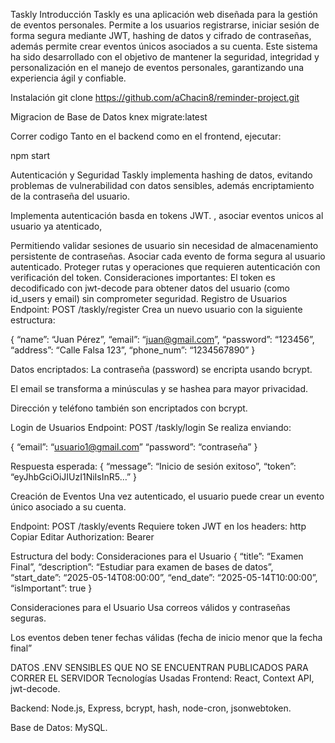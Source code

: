 Taskly
Introducción
Taskly es una aplicación web diseñada para la gestión de eventos personales. Permite a los usuarios registrarse, iniciar sesión de forma segura mediante JWT, hashing de datos y cifrado de contraseñas, además permite crear eventos únicos asociados a su cuenta. Este sistema ha sido desarrollado con el objetivo de mantener la seguridad, integridad y personalización en el manejo de eventos personales, garantizando una experiencia ágil y confiable.

Instalación
git clone https://github.com/aChacin8/reminder-project.git

Migracion de Base de Datos
knex migrate:latest

Correr codigo
Tanto en el backend como en el frontend, ejecutar:

npm start

Autenticación y Seguridad
Taskly implementa hashing de datos, evitando problemas de vulnerabilidad con datos sensibles, además encriptamiento de la contraseña del usuario.

Implementa autenticación basda en tokens JWT. , asociar eventos unicos al usuario ya atenticado,

Permitiendo validar sesiones de usuario sin necesidad de almacenamiento persistente de contraseñas.
Asociar cada evento de forma segura al usuario autenticado.
Proteger rutas y operaciones que requieren autenticación con verificación del token.
Consideraciones importantes:
El token es decodificado con jwt-decode para obtener datos del usuario (como id_users y email) sin comprometer seguridad.
Registro de Usuarios
Endpoint: POST /taskly/register
Crea un nuevo usuario con la siguiente estructura:

{
“name”: “Juan Pérez”,
“email”: “juan@gmail.com”,
“password”: “123456”,
“address”: “Calle Falsa 123”,
“phone_num”: “1234567890”
}

Datos encriptados:
La contraseña (password) se encripta usando bcrypt.

El email se transforma a minúsculas y se hashea para mayor privacidad.

Dirección y teléfono también son encriptados con bcrypt.

Login de Usuarios
Endpoint: POST /taskly/login
Se realiza enviando:

{
“email”: “usuario1@gmail.com”
“password”: “contraseña”
}

Respuesta esperada:
{
“message”: “Inicio de sesión exitoso”,
“token”: “eyJhbGciOiJIUzI1NiIsInR5…”
}

Creación de Eventos
Una vez autenticado, el usuario puede crear un evento único asociado a su cuenta.

Endpoint: POST /taskly/events
Requiere token JWT en los headers:
http
Copiar
Editar
Authorization: Bearer

Estructura del body:
Consideraciones para el Usuario
{
“title”: “Examen Final”,
“description”: “Estudiar para examen de bases de datos”,
“start_date”: “2025-05-14T08:00:00”,
“end_date”: “2025-05-14T10:00:00”,
“isImportant”: true
}

Consideraciones para el Usuario
Usa correos válidos y contraseñas seguras.

Los eventos deben tener fechas válidas (fecha de inicio menor que la fecha final”

DATOS .ENV SENSIBLES QUE NO SE ENCUENTRAN PUBLICADOS PARA CORRER EL SERVIDOR
Tecnologías Usadas
Frontend: React, Context API, jwt-decode.

Backend: Node.js, Express, bcrypt, hash, node-cron, jsonwebtoken.

Base de Datos: MySQL.
